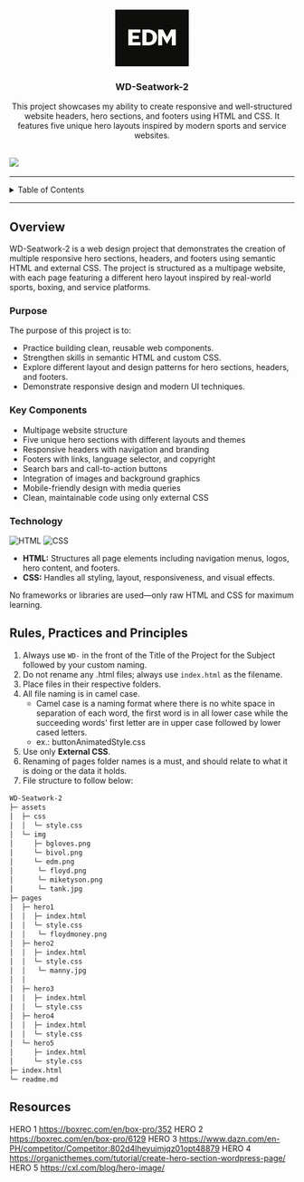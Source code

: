 <a name="readme-top"></a>

<br />

<div align="center">
  <a href="https://github.com/elijahdelmundo">
  <!-- TODO: If you want to add logo or banner you can add it here -->
    <img src="./assets/img/edm.png" alt="Boxing Logo" width="130" height="100">
  </a>
  <h3 align="center">WD-Seatwork-2</h3>
</div>

<div align="center">
  This project showcases my ability to create responsive and well-structured website headers, hero sections, and footers using HTML and CSS. It features five unique hero layouts inspired by modern sports and service websites.
</div>

<br />

![](https://visit-counter.vercel.app/counter.png?page=zyx-0314/WD-Seatwork-2)

---

<details>
  <summary>Table of Contents</summary>
  <ol>
    <li>
      <a href="#overview">Overview</a>
      <ol>
        <li><a href="#key-components">Key Components</a></li>
        <li><a href="#technology">Technology</a></li>
      </ol>
    </li>
    <li>
      <a href="#rules-practices-and-principles">Rules, Practices and Principles</a>
    </li>
    <li>
      <a href="#resources">Resources</a>
    </li>
  </ol>
</details>

---

## Overview

WD-Seatwork-2 is a web design project that demonstrates the creation of multiple responsive hero sections, headers, and footers using semantic HTML and external CSS. The project is structured as a multipage website, with each page featuring a different hero layout inspired by real-world sports, boxing, and service platforms.

### Purpose

The purpose of this project is to:
- Practice building clean, reusable web components.
- Strengthen skills in semantic HTML and custom CSS.
- Explore different layout and design patterns for hero sections, headers, and footers.
- Demonstrate responsive design and modern UI techniques.

### Key Components

- Multipage website structure
- Five unique hero sections with different layouts and themes
- Responsive headers with navigation and branding
- Footers with links, language selector, and copyright
- Search bars and call-to-action buttons
- Integration of images and background graphics
- Mobile-friendly design with media queries
- Clean, maintainable code using only external CSS

### Technology

![HTML](https://img.shields.io/badge/HTML-E34F26?style=for-the-badge&logo=html5&logoColor=white)
![CSS](https://img.shields.io/badge/CSS-1572B6?style=for-the-badge&logo=css3&logoColor=white)

- **HTML:** Structures all page elements including navigation menus, logos, hero content, and footers.
- **CSS:** Handles all styling, layout, responsiveness, and visual effects.

No frameworks or libraries are used—only raw HTML and CSS for maximum learning.

## Rules, Practices and Principles

1. Always use `WD-` in the front of the Title of the Project for the Subject followed by your custom naming.
2. Do not rename any .html files; always use `index.html` as the filename.
3. Place files in their respective folders.
4. All file naming is in camel case.
   - Camel case is a naming format where there is no white space in separation of each word, the first word is in all lower case while the succeeding words' first letter are in upper case followed by lower cased letters.
   - ex.: buttonAnimatedStyle.css
5. Use only **External CSS**.
6. Renaming of pages folder names is a must, and should relate to what it is doing or the data it holds.
7. File structure to follow below:

```
WD-Seatwork-2
├─ assets
│  ├─ css
│  │  └─ style.css
│  └─ img
│     ├─ bgloves.png
│     └─ bivol.png
│     └─ edm.png
│      └─ floyd.png
│      └─ miketyson.png
│      └─ tank.jpg
├─ pages
│  ├─ hero1
│  │  ├─ index.html
│  │  └─ style.css
│  │   └─ floydmoney.png
│  ├─ hero2
│  │  ├─ index.html
│  │  └─ style.css
│  │   └─ manny.jpg
│  │   
│  ├─ hero3
│  │  ├─ index.html
│  │  └─ style.css
│  ├─ hero4
│  │  ├─ index.html
│  │  └─ style.css
│  └─ hero5
│     ├─ index.html
│     └─ style.css
├─ index.html
└─ readme.md
```

## Resources

HERO 1 https://boxrec.com/en/box-pro/352
HERO 2 https://boxrec.com/en/box-pro/6129
HERO 3 https://www.dazn.com/en-PH/competitor/Competitor:802d4lheyujmjqz01opt48879
HERO 4 https://organicthemes.com/tutorial/create-hero-section-wordpress-page/
HERO 5 https://cxl.com/blog/hero-image/